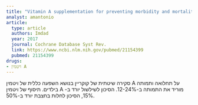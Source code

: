 ```yaml
---
title: "Vitamin A supplementation for preventing morbidity and mortality in children from six months to five years of age"
analyst: amantonio
article:
  type: article
  authors: Imdad
  year: 2017
  journal: Cochrane Database Syst Rev.
  link: https://www.ncbi.nlm.nih.gov/pubmed/21154399
  pubmed: 21154399
drugs:
- ויטמין A
---
```


סקירה שיטתית של קוקריין בנושא השפעה כללית של ויטמין A על תחלואה ותמותה בילדים. תיסוף של ויטמין A מוריד את התמותה ב-12-24%. הסיכון לשילשול יורד ב- 15%, הסיכון לחלות בחצבת יורד ב-50%.
